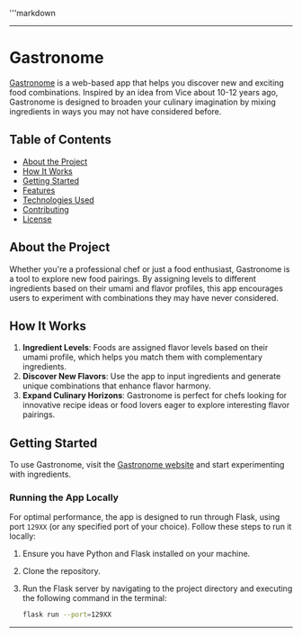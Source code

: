 '''markdown

----

# Gastronome

[Gastronome](https://idiosyncapricorn.github.io/Gastronome/) is a web-based app that helps you discover new and exciting food combinations. Inspired by an idea from Vice about 10-12 years ago, Gastronome is designed to broaden your culinary imagination by mixing ingredients in ways you may not have considered before.

## Table of Contents
- [About the Project](#about-the-project)
- [How It Works](#how-it-works)
- [Getting Started](#getting-started)
- [Features](#features)
- [Technologies Used](#technologies-used)
- [Contributing](#contributing)
- [License](#license)

## About the Project

Whether you're a professional chef or just a food enthusiast, Gastronome is a tool to explore new food pairings. By assigning levels to different ingredients based on their umami and flavor profiles, this app encourages users to experiment with combinations they may have never considered.

## How It Works

1. **Ingredient Levels**: Foods are assigned flavor levels based on their umami profile, which helps you match them with complementary ingredients.
2. **Discover New Flavors**: Use the app to input ingredients and generate unique combinations that enhance flavor harmony.
3. **Expand Culinary Horizons**: Gastronome is perfect for chefs looking for innovative recipe ideas or food lovers eager to explore interesting flavor pairings.

## Getting Started

To use Gastronome, visit the [Gastronome website](https://idiosyncapricorn.github.io/Gastronome/) and start experimenting with ingredients.

### Running the App Locally

For optimal performance, the app is designed to run through Flask, using port `129XX` (or any specified port of your choice). Follow these steps to run it locally:

1. Ensure you have Python and Flask installed on your machine.
2. Clone the repository.
3. Run the Flask server by navigating to the project directory and executing the following command in the terminal:
   
   ```bash
   flask run --port=129XX

----
